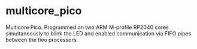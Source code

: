 # multicore_pico
Multicore Pico. Programmed on two ARM M-profile RP2040 cores simultaneously to blink the LED and enabled communication via FIFO pipes between the two processors.
